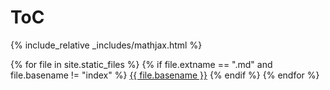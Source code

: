 # ToC
{% include_relative _includes/mathjax.html %}

{% for file in site.static_files %}
{% if file.extname == ".md" and file.basename != "index" %}
[{{ file.basename }}]({{site.baseurl}}/{{file.basename}}.html)
{% endif %}
{% endfor %}